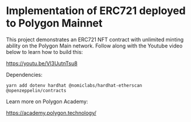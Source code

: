 # Implementation of ERC721 deployed to Polygon Mainnet

This project demonstrates an ERC721 NFT contract with unlimited minting ability on the Polygon Main network. Follow along with the Youtube video below to learn how to build this: 

https://youtu.be/Vl3UutnTsu8

Dependencies:

`yarn add dotenv hardhat @nomiclabs/hardhat-etherscan @openzeppelin/contracts`


Learn more on Polygon Academy:

https://academy.polygon.technology/
